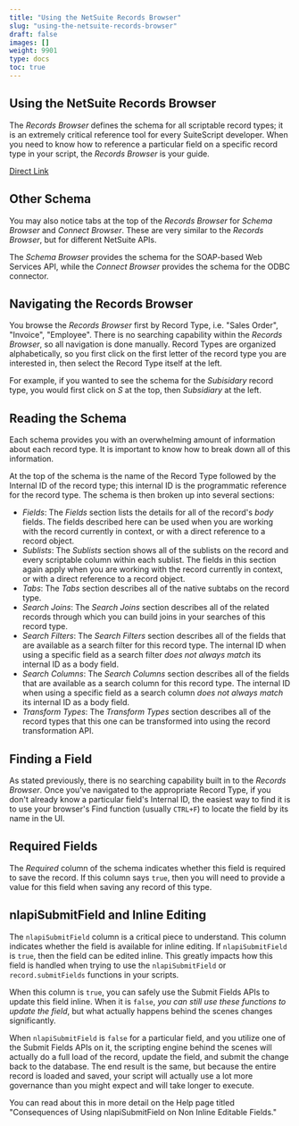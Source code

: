 ```yaml
---
title: "Using the NetSuite Records Browser"
slug: "using-the-netsuite-records-browser"
draft: false
images: []
weight: 9901
type: docs
toc: true
---
```


## Using the NetSuite Records Browser
The *Records Browser* defines the schema for all scriptable record types; it is an extremely critical reference tool for every SuiteScript developer. When you need to know how to reference a particular field on a specific record type in your script, the *Records Browser* is your guide.

[Direct Link](https://system.na1.netsuite.com/help/helpcenter/en_US/srbrowser/Browser2016_1/script/record/account.html)











## Other Schema

You may also notice tabs at the top of the *Records Browser* for *Schema Browser* and *Connect Browser*. These are very similar to the *Records Browser*, but for different NetSuite APIs.

The *Schema Browser* provides the schema for the SOAP-based Web Services API, while the *Connect Browser* provides the schema for the ODBC connector.



## Navigating the Records Browser
You browse the *Records Browser* first by Record Type, i.e. "Sales Order", "Invoice", "Employee". There is no searching capability within the *Records Browser*, so all navigation is done manually. Record Types are organized alphabetically, so you first click on the first letter of the record type you are interested in, then select the Record Type itself at the left.

For example, if you wanted to see the schema for the *Subisidary* record type, you would first click on *S* at the top, then *Subsidiary* at the left.

## Reading the Schema
Each schema provides you with an overwhelming amount of information about each record type. It is important to know how to break down all of this information.

At the top of the schema is the name of the Record Type followed by the Internal ID of the record type; this internal ID is the programmatic reference for the record type. The schema is then broken up into several sections:

* *Fields*: The *Fields* section lists the details for all of the record's *body* fields. The fields described here can be used when you are working with the record currently in context, or with a direct reference to a record object.
* *Sublists*: The *Sublists* section shows all of the sublists on the record and every scriptable column within each sublist. The fields in this section again apply when you are working with the record currently in context, or with a direct reference to a record object.
* *Tabs*: The *Tabs* section describes all of the native subtabs on the record type.
* *Search Joins*: The *Search Joins* section describes all of the related records through which you can build joins in your searches of this record type.
* *Search Filters*: The *Search Filters* section describes all of the fields that are available as a search filter for this record type. The internal ID when using a specific field as a search filter *does not always match* its internal ID as a body field.
* *Search Columns*: The *Search Columns* section describes all of the fields that are available as a search column for this record type. The internal ID when using a specific field as a search column *does not always match* its internal ID as a body field.
* *Transform Types*: The *Transform Types* section describes all of the record types that this one can be transformed into using the record transformation API.

## Finding a Field
As stated previously, there is no searching capability built in to the *Records Browser*. Once you've navigated to the appropriate Record Type, if you don't already know a particular field's Internal ID, the easiest way to find it is to use your browser's Find function (usually `CTRL+F`) to locate the field by its name in the UI.

## Required Fields
The *Required* column of the schema indicates whether this field is required to save the record. If this column says `true`, then you will need to provide a value for this field when saving any record of this type.

## nlapiSubmitField and Inline Editing
The `nlapiSubmitField` column is a critical piece to understand. This column indicates whether the field is available for inline editing. If `nlapiSubmitField` is `true`, then the field can be edited inline. This greatly impacts how this field is handled when trying to use the `nlapiSubmitField` or `record.submitFields` functions in your scripts.

When this column is `true`, you can safely use the Submit Fields APIs to update this field inline. When it is `false`, *you can still use these functions to update the field*, but what actually happens behind the scenes changes significantly.

When `nlapiSubmitField` is `false` for a particular field, and you utilize one of the Submit Fields APIs on it, the scripting engine behind the scenes will actually do a full load of the record, update the field, and submit the change back to the database. The end result is the same, but because the entire record is loaded and saved, your script will actually use a lot more governance than you might expect and will take longer to execute.

You can read about this in more detail on the Help page titled "Consequences of Using nlapiSubmitField on Non Inline Editable Fields."

